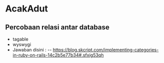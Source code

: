 # AcakAdut

## Percobaan relasi antar database
- tagable 
- wyswygi
- Jawaban disini :
 -- https://blog.skcript.com/implementing-categories-in-ruby-on-rails-14c2b5e77b34#.sfxig53qh
